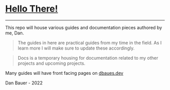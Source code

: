 # [Hello There!](https://github.com/dbaues/dbaues.docs 'General Kenobi')
___

This repo will house various guides and documentation pieces authored by me, Dan.

> The guides in here are practical guides from my time in the field. As I learn more I will make sure to update these accordingly.

> Docs is a temporary housing for documentation related to my other projects and upcoming projects.


Many guides will have front facing pages on [dbaues.dev](https://dbaues.dev)

Dan Bauer - 2022
